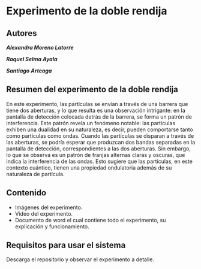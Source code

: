 # Experimento de la doble rendija

## Autores

***Alexandra Moreno Latorre***

***Raquel Selma Ayala***

***Santiago Arteaga***

## Resumen del experimento de la doble rendija
 En este experimento, las partículas se envían a través de una barrera que tiene dos aberturas, y lo que resulta es una observación intrigante: en la pantalla de detección colocada detrás de la barrera, se forma un patrón de interferencia. Este patrón revela un fenómeno notable: las partículas exhiben una dualidad en su naturaleza, es decir, pueden comportarse tanto como partículas como ondas.
 Cuando las partículas se disparan a través de las aberturas, se podría esperar que produzcan dos bandas separadas en la pantalla de detección, correspondientes a las dos aberturas. Sin embargo, lo que se observa es un patrón de franjas alternas claras y oscuras, que indica la interferencia de las ondas. Esto sugiere que las partículas, en este contexto cuántico, tienen una propiedad ondulatoria además de su naturaleza de partícula.


## Contenido

- Imágenes del experimento.
- Video del experimento.
- Documento de word el cual contiene todo el experimento, su explicación y funcionamiento.

## Requisitos para usar el sistema
Descarga el repositorio y observar el experimento a detalle.

